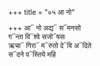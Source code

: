 +++
title = "०५ आ नो"

+++
आ᳓ नो अद्य᳓ स᳓मनसो  
ग᳓न्ता वि᳓श्वे सजो᳓षसः  
ऋचा᳓ गिरा᳓ म᳓रुतो दे᳓वि अ᳓दिते  
स᳓दने प᳓स्तिये महि